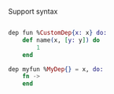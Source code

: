 Support syntax

```elixir

dep fun %CustomDep{x: x} do:
    def name(x, [y: y]) do
        1
    end

dep myfun %MyDep{} = x, do:
    fn ->
    end

```